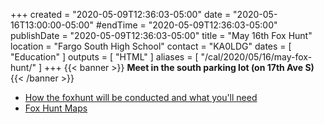 +++
created = "2020-05-09T12:36:03-05:00"
date = "2020-05-16T13:00:00-05:00"
#endTime = "2020-05-09T12:36:03-05:00"
publishDate = "2020-05-09T12:36:03-05:00"
title = "May 16th Fox Hunt"
location = "Fargo South High School"
contact = "KA0LDG"
dates = [ "Education" ]
outputs = [ "HTML" ]
aliases = [ "/cal/2020/05/16/may-fox-hunt/" ]
+++
{{< banner >}}
**Meet in the south parking lot (on 17th Ave S)**
{{< /banner >}}

* [How the foxhunt will be conducted and what you'll need](https://lists.rrra.org/pipermail/rrra/2020-May/000807.html)
* [Fox Hunt Maps](/s/FSbBRYbnstjGcdw)
